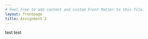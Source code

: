 ```yaml
---
# Feel free to add content and custom Front Matter to this file.
layout: frontpage
title: Assignment 2
---
```



test test 
